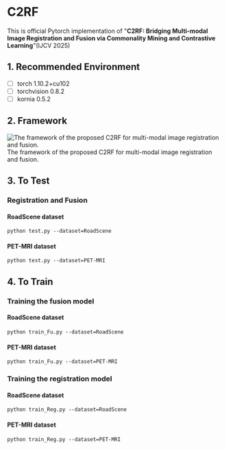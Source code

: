 #  C2RF

This is official Pytorch implementation of "**C2RF: Bridging Multi-modal Image Registration and Fusion via Commonality Mining and Contrastive Learning**"(IJCV 2025)

## 1. Recommended Environment
 - [ ] torch  1.10.2+cu102
 - [ ] torchvision 0.8.2 
 - [ ] kornia 0.5.2

## 2. Framework
![The framework of the proposed C2RF for multi-modal image registration and fusion.](https://github.com/QinglongYan-hub/C2RF/blob/main/C2RF/Framework.png)
The framework of the proposed C2RF for multi-modal image registration and fusion.
## 3. To Test
### Registration and Fusion 
#### RoadScene dataset    
    python test.py --dataset=RoadScene 
#### PET-MRI dataset
    python test.py --dataset=PET-MRI

## 4. To Train
### Training the fusion model 
#### RoadScene dataset
    python train_Fu.py --dataset=RoadScene
#### PET-MRI dataset
    python train_Fu.py --dataset=PET-MRI

### Training the registration model 
#### RoadScene dataset
    python train_Reg.py --dataset=RoadScene
#### PET-MRI dataset
    python train_Reg.py --dataset=PET-MRI
